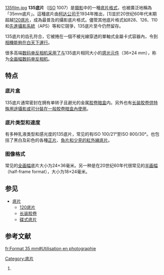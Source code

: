 [135film.jpg](https://zh.wikipedia.org/wiki/File:135film.jpg "fig:135film.jpg") **135底片**（[ISO](https://zh.wikipedia.org/wiki/ISO "wikilink") 1007）是[摄影](../Page/摄影.md "wikilink")中的一種[底片格式](../Page/底片格式.md "wikilink")，也被廣泛地稱為「35mm底片」。這種底片由[柯达公司于](https://zh.wikipedia.org/wiki/柯达 "wikilink")1934年推出，\[1\]並於20世纪60年代末期超越[120底片](../Page/120底片.md "wikilink")，成為最普及的攝影底片格式。儘管其他底片格式如828、126、110和[先進攝影系統](../Page/先進攝影系統.md "wikilink")（APS）等和它競爭，135底片至今仍然留存。

135底片的齿孔符合，它被捲在一個不被光線穿透的單軸式金屬卡式容器內，令到[相機能夠在白天下運行](../Page/照相機.md "wikilink")。

很多高端[数码单反相机采用了与](https://zh.wikipedia.org/wiki/数码单反 "wikilink")135底片相同大小的[感光元件](https://zh.wikipedia.org/wiki/感光元件 "wikilink")（36×24 mm），称为[全画幅数码单反相机](../Page/全画幅数码单反相机.md "wikilink")。

## 特点

### 底片盒

135底片通常密封在拥有单转子且避光的金属[胶卷暗盒](../Page/胶卷暗盒.md "wikilink")内。另外也有[长装胶卷供特殊用途攝影或可分裝在一般胶卷暗盒內使用](https://zh.wikipedia.org/wiki/长装胶卷 "wikilink")。

### 底片类型和速度

有多种乳液类型和感光度的135底片，常见的有ISO 100/21°至ISO 800/30°。也包括了黑白及彩色的各種[正片](../Page/正片.md "wikilink")、[負片和少見的](https://zh.wikipedia.org/wiki/負片 "wikilink")[紅外線底片](https://zh.wikipedia.org/wiki/紅外線底片 "wikilink")。

### 图像格式

常见的[全画幅](../Page/全画幅.md "wikilink")底片大小为24×36毫米。另一种是在20世纪60年代很常见的[半画幅](https://zh.wikipedia.org/wiki/半画幅 "wikilink")（half-frame format），大小为18×24毫米。

## 参见

  - [底片](../Page/底片.md "wikilink")
      - [120底片](../Page/120底片.md "wikilink")
      - [长装胶卷](https://zh.wikipedia.org/wiki/长装胶卷 "wikilink")
      - [碟式底片](../Page/碟式底片.md "wikilink")

## 参考文献

[fr:Format 35 mm\#Utilisation en photographie](https://zh.wikipedia.org/wiki/fr:Format_35_mm#Utilisation_en_photographie "wikilink")

[Category:底片](https://zh.wikipedia.org/wiki/Category:底片 "wikilink")

1.
